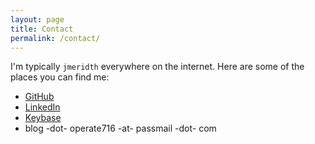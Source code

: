 ```yaml
---
layout: page
title: Contact
permalink: /contact/
---
```


I'm typically `jmeridth` everywhere on the internet. Here are some of the places you can find me:

- [GitHub](https://github.com/jmeridth)
- [LinkedIn](https://www.linkedin.com/in/jmeridth/)
- [Keybase](https://keybase.io/jmeridth)
- blog -dot- operate716 -at- passmail -dot- com

